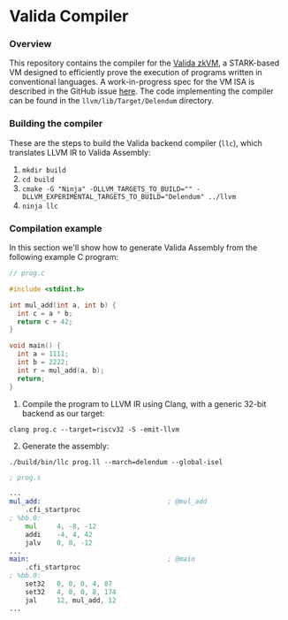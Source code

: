 # Valida Compiler

### Overview
This repository contains the compiler for the [Valida zkVM](https://github.com/delendum-xyz/Valida), a STARK-based VM designed to efficiently prove the execution of programs written in conventional languages. A work-in-progress spec for the VM ISA is described in the GitHub issue [here](https://github.com/delendum-xyz/valida-compiler/issues/2). The code implementing the compiler can be found in the `llvm/lib/Target/Delendum` directory.

### Building the compiler
These are the steps to build the Valida backend compiler (`llc`), which translates LLVM IR to Valida Assembly:

1. `mkdir build`
2. `cd build`
3. `cmake -G "Ninja" -DLLVM_TARGETS_TO_BUILD="" -DLLVM_EXPERIMENTAL_TARGETS_TO_BUILD="Delendum" ../llvm`
4. `ninja llc`

### Compilation example

In this section we'll show how to generate Valida Assembly from the following example C program:

```c
// prog.c

#include <stdint.h>

int mul_add(int a, int b) {
  int c = a * b;
  return c + 42;
}

void main() {
  int a = 1111;
  int b = 2222;
  int r = mul_add(a, b);
  return;
}
```

1. Compile the program to LLVM IR using Clang, with a generic 32-bit backend as our target:

`clang prog.c --target=riscv32 -S -emit-llvm`

2. Generate the assembly:

`./build/bin/llc prog.ll --march=delendum --global-isel`

```asm
; prog.s

...
mul_add:                                ; @mul_add
	.cfi_startproc
; %bb.0:
	mul 	4, -8, -12
	addi 	-4, 4, 42
	jalv	0, 0, -12
...
main:                                   ; @main
	.cfi_startproc
; %bb.0:
	set32	0, 0, 0, 4, 87
	set32	4, 0, 0, 8, 174
	jal  	12, mul_add, 12
...
```
